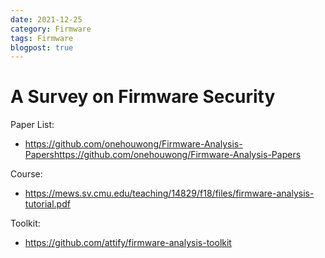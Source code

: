 ```yaml
---
date: 2021-12-25
category: Firmware
tags: Firmware
blogpost: true
---
```


# A Survey on Firmware Security

Paper List:
- https://github.com/onehouwong/Firmware-Analysis-Papershttps://github.com/onehouwong/Firmware-Analysis-Papers 

Course: 
- https://mews.sv.cmu.edu/teaching/14829/f18/files/firmware-analysis-tutorial.pdf

Toolkit:
- https://github.com/attify/firmware-analysis-toolkit